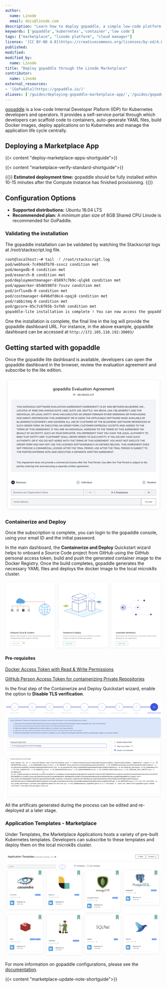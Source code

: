 ```yaml
---
author:
  name: Linode
  email: docs@linode.com
description: "Learn how to deploy gopaddle, a simple low-code platform for Kubernetes developers and operators, on the Linode platform."
keywords: ['gopaddle','kubernetes','container','low code']
tags: ["marketplace", "linode platform", "cloud manager"]
license: '[CC BY-ND 4.0](https://creativecommons.org/licenses/by-nd/4.0)'
published: 
modified: 
modified_by:
  name: Linode
title: "Deploy gopaddle through the Linode Marketplace"
contributor:
  name: Linode
external_resources:
- '[GoPaddle](https://gopaddle.io/)'
aliases: ['/guides/deploying-gopaddle-marketplace-app/','/guides/gopaddle-marketplace-app/']
---
```


[gopaddle](https://gopaddle.io/) is a low-code Internal Developer Plaform (IDP) for Kubernetes developers and operators. It provides a self-service portal through which developers can scaffold code to containers, auto-generate YAML files, build Docker images, deploy applications on to Kubernetes and manage the application life cycle centrally. 

## Deploying a Marketplace App

{{< content "deploy-marketplace-apps-shortguide">}}

{{< content "marketplace-verify-standard-shortguide">}}

{{<note>}}
**Estimated deployment time:** gopaddle should be fully installed within 10-15 minutes after the Compute Instance has finished provisioning.
{{</note>}}

## Configuration Options

- **Supported distributions:** Ubuntu 18.04 LTS
- **Recommended plan:** A minimum plan size of 8GB Shared CPU Linode is recommended for GoPaddle. 

### Validating the installation
The gopaddle installation can be validated by watching the Stackscript logs at /root/stackscript.log file. 

```sh
root@localhost:~# tail -f /root/stackscript.log 
pod/webhook-7c49ddfb78-ssvcz condition met
pod/mongodb-0 condition met
pod/esearch-0 condition met
pod/deploymentmanager-65897c7b9c-qlgk8 condition met
pod/appworker-8546598fd-7svzv condition met
pod/influxdb-0 condition met
pod/costmanager-6496dfd6c4-npqj8 condition met
pod/rabbitmq-0 condition met
pod/gpcore-85c7c6f65b-5vfmh condition met
gopaddle-lite installation is complete ! You can now access the gopaddle dashboard @ http://172.105.110.192:30003/
```

One the installation is complete, the final line in the log will provide the gopaddle dashboard URL. For instance, in the above example, gopaddle dashboard can be accessed at `http://172.105.110.192:30003/`


## Getting started with gopaddle

Once the gopaddle lite dashboard is available, developers can open the gopaddle dashboard in the browser, review the evaluation agreement and subscribe to the lite edition.

![Screenshot of gopaddle evaluation agreement](gopaddle-evaluation.png) 

### Containerize and Deploy

Once the subscription is complete, you can login to the gopaddle console, using your email ID and the initial password.

In the main dashboard, the **Containerize and Deploy** Quickstart wizard helps to onboard a Source Code project from GitHub using the GitHub personal access token, build and push the generated container image to the Docker Registry. Once the build completes, gopaddle generates the necessary YAML files and deploys the docker image to the local microk8s cluster.

![Screenshot of gopaddle containerize quickstart](gopaddle-containerize.png) 

#### Pre-requisites

[Docker Access Token with Read & Write Permissions](https://www.docker.com/blog/docker-hub-new-personal-access-tokens/)

[GitHub Person Access Token for containerizing Private Repositories](https://docs.github.com/en/authentication/keeping-your-account-and-data-secure/creating-a-personal-access-token)

In the final step of the Containerize and Deploy Quickstart wizard, enable the option to **Disable TLS verification**. 

![Screenshot of disabling gopaddle TLS](gopaddle-disabletls.png) 

All the artificats generated during the process can be edited and re-deployed at a later stage.

### Application Templates - Marketplace

Under Templates, the Marketplace Applications hosts a variety of pre-built Kubernetes templates. Developers can subscribe to these templates and deploy them on the local microk8s cluster.

![Screenshot of gopaddle marketplace](gopaddle-marketplace.png) 

For more information on gopaddle configurations, please see the [documentation](https://help.gopaddle.io). 

{{< content "marketplace-update-note-shortguide">}}